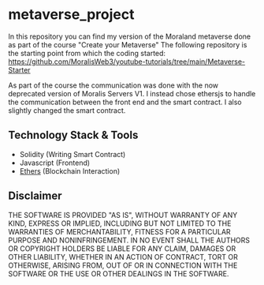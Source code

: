 # metaverse_project

In this repository you can find my version of the Moraland metaverse done as part of the course "Create your Metaverse"
The following repository is the starting point from which the coding started: https://github.com/MoralisWeb3/youtube-tutorials/tree/main/Metaverse-Starter

As part of the course the communication was done with the now deprecated version of Moralis Servers V1. 
I instead chose ethersjs to handle the communication between the front end and the smart contract.
I also slightly changed the smart contract.

## Technology Stack & Tools

- Solidity (Writing Smart Contract)
- Javascript (Frontend)
- [Ethers](https://docs.ethers.io/v5/) (Blockchain Interaction)

## Disclaimer
THE SOFTWARE IS PROVIDED "AS IS", WITHOUT WARRANTY OF ANY KIND, EXPRESS OR IMPLIED, INCLUDING BUT NOT LIMITED TO THE WARRANTIES OF MERCHANTABILITY, FITNESS FOR A PARTICULAR PURPOSE AND NONINFRINGEMENT. IN NO EVENT SHALL THE AUTHORS OR COPYRIGHT HOLDERS BE LIABLE FOR ANY CLAIM, DAMAGES OR OTHER LIABILITY, WHETHER IN AN ACTION OF CONTRACT, TORT OR OTHERWISE, ARISING FROM, OUT OF OR IN CONNECTION WITH THE SOFTWARE OR THE USE OR OTHER DEALINGS IN THE SOFTWARE.
